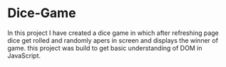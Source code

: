 # Dice-Game
In this project I have created a dice game in which after refreshing page dice get rolled and randomly apers in screen and displays the winner of game. this project was build to get basic understanding of DOM in JavaScript.  
